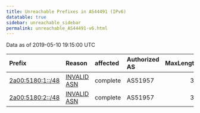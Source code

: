 ```yaml
---
title: Unreachable Prefixes in AS44491 (IPv6)
datatable: true
sidebar: unreachable_sidebar
permalink: unreachable_AS44491-v6.html
---
```


Data as of 2019-05-10 19:15:00 UTC


<div class="datatable-begin"></div>

| Prefix                                                     | Reason                                                                                                  | affected   | Authorized AS   |   MaxLength | Anchor                                         |   unreachable /48s |
|:-----------------------------------------------------------|:--------------------------------------------------------------------------------------------------------|:-----------|:----------------|------------:|:-----------------------------------------------|-------------------:|
| [2a00:5180:1::/48](https://stat.ripe.net/2a00:5180:1::/48) | [INVALID ASN](https://rpki-validator.ripe.net/announcement-preview?asn=AS44491&prefix=2a00:5180:1::/48) | complete   | AS51957         |          32 | [RIPE](unreachable_RIPE_NCC_RPKI_Root-v6.html) |                  1 |
| [2a00:5180:2::/48](https://stat.ripe.net/2a00:5180:2::/48) | [INVALID ASN](https://rpki-validator.ripe.net/announcement-preview?asn=AS44491&prefix=2a00:5180:2::/48) | complete   | AS51957         |          32 | [RIPE](unreachable_RIPE_NCC_RPKI_Root-v6.html) |                  1 |

<div class="datatable-end"></div>